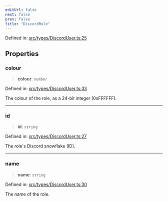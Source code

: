 ```yaml
---
editUrl: false
next: false
prev: false
title: "DiscordRole"
---
```


Defined in: [src/types/DiscordUser.ts:25](https://github.com/ReconnectedCC/ReconnectedChat/blob/11808a4ccf9a9a1ccda66cd61ef3e2ee6db98c33/src/types/DiscordUser.ts#L25)

## Properties

### colour

> **colour**: `number`

Defined in: [src/types/DiscordUser.ts:33](https://github.com/ReconnectedCC/ReconnectedChat/blob/11808a4ccf9a9a1ccda66cd61ef3e2ee6db98c33/src/types/DiscordUser.ts#L33)

The colour of the role, as a 24-bit integer (0xFFFFFF).

***

### id

> **id**: `string`

Defined in: [src/types/DiscordUser.ts:27](https://github.com/ReconnectedCC/ReconnectedChat/blob/11808a4ccf9a9a1ccda66cd61ef3e2ee6db98c33/src/types/DiscordUser.ts#L27)

The role's Discord snowflake (ID).

***

### name

> **name**: `string`

Defined in: [src/types/DiscordUser.ts:30](https://github.com/ReconnectedCC/ReconnectedChat/blob/11808a4ccf9a9a1ccda66cd61ef3e2ee6db98c33/src/types/DiscordUser.ts#L30)

The name of the role.
